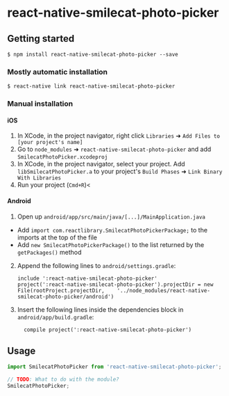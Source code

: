 # react-native-smilecat-photo-picker

## Getting started

`$ npm install react-native-smilecat-photo-picker --save`

### Mostly automatic installation

`$ react-native link react-native-smilecat-photo-picker`

### Manual installation


#### iOS

1. In XCode, in the project navigator, right click `Libraries` ➜ `Add Files to [your project's name]`
2. Go to `node_modules` ➜ `react-native-smilecat-photo-picker` and add `SmilecatPhotoPicker.xcodeproj`
3. In XCode, in the project navigator, select your project. Add `libSmilecatPhotoPicker.a` to your project's `Build Phases` ➜ `Link Binary With Libraries`
4. Run your project (`Cmd+R`)<

#### Android

1. Open up `android/app/src/main/java/[...]/MainApplication.java`
  - Add `import com.reactlibrary.SmilecatPhotoPickerPackage;` to the imports at the top of the file
  - Add `new SmilecatPhotoPickerPackage()` to the list returned by the `getPackages()` method
2. Append the following lines to `android/settings.gradle`:
  	```
  	include ':react-native-smilecat-photo-picker'
  	project(':react-native-smilecat-photo-picker').projectDir = new File(rootProject.projectDir, 	'../node_modules/react-native-smilecat-photo-picker/android')
  	```
3. Insert the following lines inside the dependencies block in `android/app/build.gradle`:
  	```
      compile project(':react-native-smilecat-photo-picker')
  	```


## Usage
```javascript
import SmilecatPhotoPicker from 'react-native-smilecat-photo-picker';

// TODO: What to do with the module?
SmilecatPhotoPicker;
```
